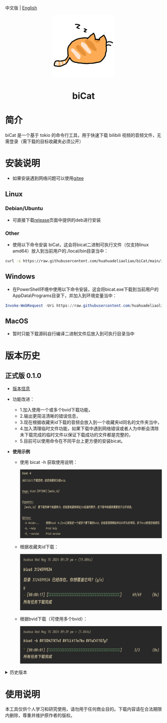 中文版 | [English](README_en.md)

<p align="center">
    <img src="img/orange-cat-sleep.gif" width="200" height="200">
</p>
<h1 align="center">biCat</h1>

# 简介
biCat 是一个基于 tokio 的命令行工具，用于快速下载 bilibili 视频的音频文件，无需登录（需下载的目标收藏夹必须公开）

# 安装说明
  - 如果安装遇到网络问题可以使用[gitee](https://gitee.com/huahuadeliaoliao/biCat)

## Linux

### Debian/Ubuntu
  - 可直接下载[release](https://github.com/huahuadeliaoliao/biCat/releases)页面中提供的deb进行安装

### Other
  - 使用以下命令安装 biCat，这会将bicat二进制可执行文件（仅支持linux amd64）放入到当前用户的./local/bin目录当中：
```bash
curl -s https://raw.githubusercontent.com/huahuadeliaoliao/biCat/main/installation_script/install_bicat.sh | bash
```

## Windows
  - 在PowerShell环境中使用以下命令安装，这会将bicat.exe下载到当前用户的AppData\Programs目录下，并加入到环境变量当中：
```powershell
Invoke-WebRequest -Uri https://raw.githubusercontent.com/huahuadeliaoliao/biCat/main/installation_script/install_bicat.ps1 -OutFile install_bicat.ps1; Set-ExecutionPolicy -ExecutionPolicy Bypass -Scope Process -Force; .\install_bicat.ps1
```

## MacOS
  - 暂时只能下载源码自行编译二进制文件后放入到可执行目录当中

# 版本历史
## 正式版 0.1.0
- [版本信息](https://github.com/huahuadeliaoliao/biCat/releases/tag/v0.1.0)
- 功能改进：
  - 1.加入使用一个或多个bvid下载功能，
  - 2.输出更简洁清晰的错误信息，
  - 3.现在根据收藏夹id下载的音频会放入到一个收藏夹id同名的文件夹当中，
  - 4.加入清理临时文件功能，如果下载中遇到网络错误或者人为中断会清除未下载完成的临时文件以保证下载成功的文件都是完整的，
  - 5.目前可以使用命令在不同平台上更方便的安装bicat。

- **使用示例**
  - 使用 bicat -h 获取使用说明：

    <img src="img/v0.1.0bicat-h.png" width="600" height="220" alt="v0.1.0bicat-h">
  - 根据收藏夹id下载：

    <img src="img/v0.1.0bicat_media_id.png" width="550" height="180" alt="v0.1.0bicat_media_id">
  - 根据bvid下载（可使用多个bvid）：
  
    <img src="img/v0.1.0bicat_bvid.png" width="500" height="120" alt="v0.1.0bicat_bvid">

<details>
<summary>历史版本</summary>

## Beta 0.1.0
- [版本信息](https://github.com/huahuadeliaoliao/biCat/releases/tag/v0.1.0-beta)
- 初步功能：
  - 实现了从收藏夹下载音频的基本功能，
  - 提供基础的进度显示和错误信息，
  - 仅打包了 deb 和 exe 文件格式。
- 主要功能:
  - **下载收藏夹视频的音频文件**：根据 Bilibili 收藏夹的 media_id（即网址中 fid 后的数字）下载所有视频的音频文件到当前目录，文件名格式为“视频标题-视频作者名.mp3”。
  - **进度显示**：显示下载进度条，包括已完成的任务数和预估剩余时间。
  - **示例**：

    <img src="img/beta_example.png" width="500" height="100" alt="beta_example">

</details>

# 使用说明
本工具仅供个人学习和研究使用，请勿用于任何商业目的。下载内容请在合法期限内删除，尊重并维护原作者的版权。
